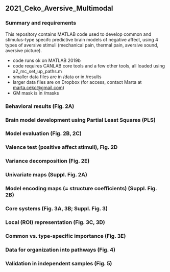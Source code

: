 ## 2021_Ceko_Aversive_Multimodal

### Summary and requirements 

This repository contains MATLAB code used to develop common and stimulus-type specifc predictive brain models of negative affect, using 4 types of aversive stimuli (mechanical pain, thermal pain, aversive sound, aversive picture). 

- code runs ok on MATLAB 2019b
- code requires CANLAB core tools and a few other tools, all loaded using a2_mc_set_up_paths.m
- smaller data files are in /data or in /results
- larger data files are on Dropbox (for access, contact Marta at marta.ceko@gmail.com)
- GM mask is in /masks

### Behavioral results (Fig. 2A)

### Brain model development using Partial Least Squares (PLS) 

### Model evaluation (Fig. 2B, 2C) 

### Valence test (positive affect stimuli), Fig. 2D 

### Variance decomposition (Fig. 2E)

### Univariate maps (Suppl. Fig. 2A)

### Model encoding maps (= structure coefficients) (Suppl. Fig. 2B) 

### Core systems (Fig. 3A, 3B; Suppl. Fig. 3) 

### Local (ROI) representation (Fig. 3C, 3D)

### Common vs. type-specific importance (Fig. 3E)

### Data for organization into pathways (Fig. 4)

### Validation in independent samples (Fig. 5) 






